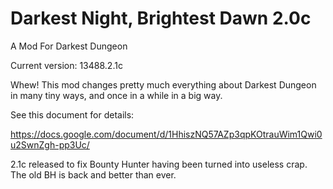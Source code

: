 # Darkest Night, Brightest Dawn 2.0c
A Mod For Darkest Dungeon

Current version: 13488.2.1c

Whew! This mod changes pretty much everything about Darkest Dungeon in many tiny ways, and once in a while in a big way.

See this document for details:

https://docs.google.com/document/d/1HhiszNQ57AZp3qpKOtrauWim1Qwi0u2SwnZgh-pp3Uc/

2.1c released to fix Bounty Hunter having been turned into useless crap. The old BH is back and better than ever.
